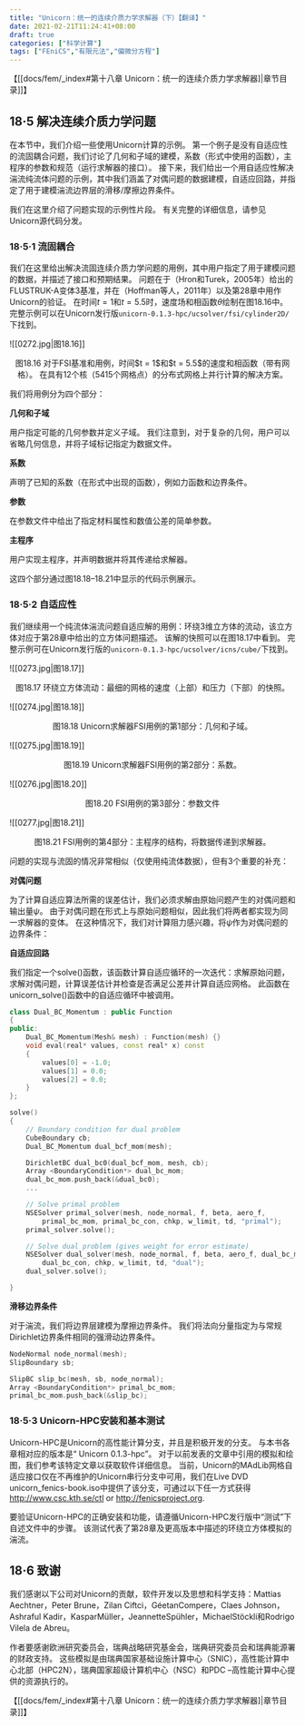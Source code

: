 ```yaml
---
title: "Unicorn：统一的连续介质力学求解器（下）【翻译】"
date: 2021-02-21T11:24:41+08:00
draft: true
categories: ["科学计算"]
tags: ["FEniCS","有限元法","偏微分方程"]
---
```



【[[docs/fem/_index#第十八章 Unicorn：统一的连续介质力学求解器]|章节目录]]】

## 18·5 解决连续介质力学问题

在本节中，我们介绍一些使用Unicorn计算的示例。 第一个例子是没有自适应性的流固耦合问题，我们讨论了几何和子域的建模，系数（形式中使用的函数），主程序的参数和规范（运行求解器的接口）。 接下来，我们给出一个用自适应性解决湍流纯流体问题的示例，其中我们涵盖了对偶问题的数据建模，自适应回路，并指定了用于建模湍流边界层的滑移/摩擦边界条件。

<!--more-->

我们在这里介绍了问题实现的示例性片段。 有关完整的详细信息，请参见Unicorn源代码分发。

### 18·5·1 流固耦合

我们在这里给出解决流固连续介质力学问题的用例，其中用户指定了用于建模问题的数据，并描述了接口和预期结果。 问题在于（Hron和Turek，2005年）给出的FLUSTRUK-A变体3基准，并在（Hoffman等人，2011年）以及第28章中用作Unicorn的验证。 在时间$t = 1$和$t = 5.5$时，速度场和相函数$\theta$绘制在图18.16中。 完整示例可以在Unicorn发行版`unicorn-0.1.3-hpc/ucsolver/fsi/cylinder2D/`下找到。

![[0272.jpg|图18.16]]

<center>图18.16 对于FSI基准和用例，时间$t = 1$和$t = 5.5$的速度和相函数（带有网格）。  在具有12个核（5415个网格点）的分布式网格上并行计算的解决方案。</center>

我们将用例分为四个部分：

**几何和子域**

用户指定可能的几何参数并定义子域。 我们注意到，对于复杂的几何，用户可以省略几何信息，并将子域标记指定为数据文件。  

**系数**

声明了已知的系数（在形式中出现的函数），例如力函数和边界条件。

**参数**

在参数文件中给出了指定材料属性和数值公差的简单参数。

**主程序**

用户实现主程序，并声明数据并将其传递给求解器。

这四个部分通过图18.18–18.21中显示的代码示例展示。

### 18·5·2 自适应性

我们继续用一个纯流体湍流问题自适应解的用例：环绕3维立方体的流动，该立方体对应于第28章中给出的立方体问题描述。 该解的快照可以在图18.17中看到。 完整示例可在Unicorn发行版的`unicorn-0.1.3-hpc/ucsolver/icns/cube/`下找到。

![[0273.jpg|图18.17]]

<center>图18.17 环绕立方体流动：最细的网格的速度（上部）和压力（下部）的快照。</center>

![[0274.jpg|图18.18]]

<center>图18.18 Unicorn求解器FSI用例的第1部分：几何和子域。</center>

![[0275.jpg|图18.19]]

<center>图18.19 Unicorn求解器FSI用例的第2部分：系数。</center>

![[0276.jpg|图18.20]]

<center>图18.20 FSI用例的第3部分：参数文件</center>

![[0277.jpg|图18.21]]

<center>图18.21 FSI用例的第4部分：主程序的结构，将数据传递到求解器。</center>

问题的实现与流固的情况非常相似（仅使用纯流体数据），但有3个重要的补充：

**对偶问题**

为了计算自适应算法所需的误差估计，我们必须求解由原始问题产生的对偶问题和输出量$\psi$。 由于对偶问题在形式上与原始问题相似，因此我们将两者都实现为同一求解器的变体。  在这种情况下，我们对计算阻力感兴趣，将$\psi$作为对偶问题的边界条件：

**自适应回路**

我们指定一个solve()函数，该函数计算自适应循环的一次迭代：求解原始问题，求解对偶问题，计算误差估计并检查是否满足公差并计算自适应网格。 此函数在unicorn_solve()函数中的自适应循环中被调用。

```c++
class Dual_BC_Momentum : public Function
{
public:
    Dual_BC_Momentum(Mesh& mesh) : Function(mesh) {}
    void eval(real* values, const real* x) const
    {
        values[0] = -1.0;
        values[1] = 0.0;
        values[2] = 0.0;
    }
};

solve()
{
    // Boundary condition for dual problem
    CubeBoundary cb;
    Dual_BC_Momentum dual_bcf_mom(mesh);

    DirichletBC dual_bc0(dual_bcf_mom, mesh, cb);
    Array <BoundaryCondition*> dual_bc_mom;
    dual_bc_mom.push_back(&dual_bc0);
    ...

    // Solve primal problem
    NSESolver primal_solver(mesh, node_normal, f, beta, aero_f, 
        primal_bc_mom, primal_bc_con, chkp, w_limit, td, "primal");
    primal_solver.solve();

    // Solve dual problem (gives weight for error estimate)
    NSESolver dual_solver(mesh, node_normal, f, beta, aero_f, dual_bc_mom, 
        dual_bc_con, chkp, w_limit, td, "dual");
    dual_solver.solve();

}
```

**滑移边界条件**

对于湍流，我们将边界层建模为摩擦边界条件。 我们将法向分量指定为与常规Dirichlet边界条件相同的强滑动边界条件。

```c++
NodeNormal node_normal(mesh);
SlipBoundary sb;

SlipBC slip_bc(mesh, sb, node_normal);
Array <BoundaryCondition*> primal_bc_mom;
primal_bc_mom.push_back(&slip_bc);
```

### 18·5·3 Unicorn-HPC安装和基本测试

Unicorn-HPC是Unicorn的高性能计算分支，并且是积极开发的分支。 与本书各章相对应的版本是“ Unicorn 0.1.3-hpc”。 对于以前发表的文章中引用的模拟和绘图，我们参考该特定文章以获取软件详细信息。 当前，Unicorn的MAdLib网格自适应接口仅在不再维护的Unicorn串行分支中可用，我们在Live DVD unicorn_fenics-book.iso中提供了该分支，可通过以下任一方式获得 http://www.csc.kth.se/ctl or http://fenicsproject.org.

要验证Unicorn-HPC的正确安装和功能，请遵循Unicorn-HPC发行版中“测试”下自述文件中的步骤。 该测试代表了第28章及更高版本中描述的环绕立方体模拟的湍流。

## 18·6 致谢

我们感谢以下公司对Unicorn的贡献，软件开发以及思想和科学支持：Mattias Aechtner，Peter Brune，Zilan Ciftci，GéetanCompere，Claes Johnson，Ashraful Kadir，KasparMüller，JeannetteSpühler，MichaelStöckli和Rodrigo Vilela de Abreu。  

作者要感谢欧洲研究委员会，瑞典战略研究基金会，瑞典研究委员会和瑞典能源署的财政支持。 这些模拟是由瑞典国家基础设施计算中心（SNIC），高性能计算中心北部（HPC2N），瑞典国家超级计算机中心（NSC）和PDC –高性能计算中心提供的资源执行的。


【[[docs/fem/_index#第十八章 Unicorn：统一的连续介质力学求解器]|章节目录]]】




